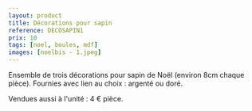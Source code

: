 ```yaml
---
layout: product
title: Décorations pour sapin
reference: DECOSAPIN1
prix: 10
tags: [noel, boules, mdf]
images: [noelbis - 1.jpeg]
---
```

Ensemble de trois décorations pour sapin de Noël (environ 8cm chaque pièce). Fournies avec lien au choix : argenté ou doré.

Vendues aussi à l'unité : 4&nbsp;€ pièce.